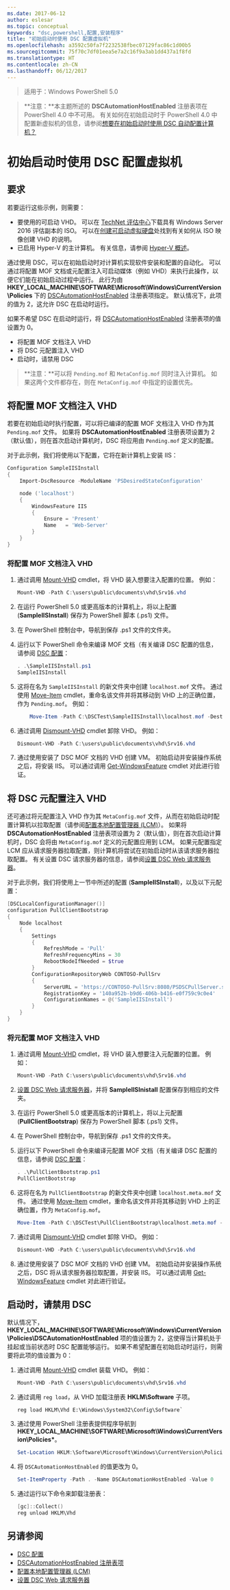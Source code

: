 ```yaml
---
ms.date: 2017-06-12
author: eslesar
ms.topic: conceptual
keywords: "dsc,powershell,配置,安装程序"
title: "初始启动时使用 DSC 配置虚拟机"
ms.openlocfilehash: a3592c50fa7f2232538fbec07129fac86c1d00b5
ms.sourcegitcommit: 75f70c7df01eea5e7a2c16f9a3ab1dd437a1f8fd
ms.translationtype: HT
ms.contentlocale: zh-CN
ms.lasthandoff: 06/12/2017
---
```

>适用于：Windows PowerShell 5.0

>**注意：**本主题所述的 **DSCAutomationHostEnabled** 注册表项在 PowerShell 4.0 中不可用。
有关如何在初始启动时于 PowerShell 4.0 中配置新虚拟机的信息，请参阅[想要在初始启动时使用 DSC 自动配置计算机？](https://blogs.msdn.microsoft.com/powershell/2014/02/28/want-to-automatically-configure-your-machines-using-dsc-at-initial-boot-up/)

<a id="configure-a-virtual-machines-at-initial-boot-up-by-using-dsc" class="xliff"></a>
# 初始启动时使用 DSC 配置虚拟机

<a id="requirements" class="xliff"></a>
## 要求

若要运行这些示例，则需要：

- 要使用的可启动 VHD。 可以在   [TechNet 评估中心](https://www.microsoft.com/en-us/evalcenter/evaluate-windows-server-2016)下载具有 Windows Server 2016 评估副本的 ISO。 可以在[创建可启动虚拟硬盘](https://technet.microsoft.com/en-us/library/gg318049.aspx)处找到有关如何从 ISO 映像创建 VHD 的说明。
- 已启用 Hyper-V 的主计算机。 有关信息，请参阅 [Hyper-V 概述](https://technet.microsoft.com/library/hh831531.aspx)。

通过使用 DSC，可以在初始启动时对计算机实现软件安装和配置的自动化。
可以通过将配置 MOF 文档或元配置注入可启动媒体（例如 VHD）来执行此操作，以便它们能在初始启动过程中运行。
此行为由 **HKEY_LOCAL_MACHINE\SOFTWARE\Microsoft\Windows\CurrentVersion\Policies** 下的 [DSCAutomationHostEnabled](DSCAutomationHostEnabled.md) 注册表项指定。
默认情况下，此项的值为 2，这允许 DSC 在启动时运行。

如果不希望 DSC 在启动时运行，将 [DSCAutomationHostEnabled](DSCAutomationHostEnabled.md) 注册表项的值设置为 0。

- 将配置 MOF 文档注入 VHD
- 将 DSC 元配置注入 VHD
- 启动时，请禁用 DSC

>**注意：**可以将 `Pending.mof` 和 `MetaConfig.mof` 同时注入计算机。
如果这两个文件都存在，则在 `MetaConfig.mof` 中指定的设置优先。

<a id="inject-a-configuration-mof-document-into-a-vhd" class="xliff"></a>
## 将配置 MOF 文档注入 VHD

若要在初始启动时执行配置，可以将已编译的配置 MOF 文档注入 VHD 作为其 `Pending.mof` 文件。
如果将 **DSCAutomationHostEnabled** 注册表项设置为 2（默认值），则在首次启动计算机时，DSC 将应用由 `Pending.mof` 定义的配置。

对于此示例，我们将使用以下配置，它将在新计算机上安装 IIS：

```powershell
Configuration SampleIISInstall
{
    Import-DscResource -ModuleName 'PSDesiredStateConfiguration'

    node ('localhost')
    {
        WindowsFeature IIS
        {
            Ensure = 'Present'
            Name   = 'Web-Server'
        }
    }
}
```

<a id="to-inject-the-configuration-mof-document-on-the-vhd" class="xliff"></a>
### 将配置 MOF 文档注入 VHD

1. 通过调用 [Mount-VHD](https://technet.microsoft.com/library/hh848551.aspx) cmdlet，将 VHD 装入想要注入配置的位置。 例如：

    ```powershell
    Mount-VHD -Path C:\users\public\documents\vhd\Srv16.vhd
    ```
2. 在运行 PowerShell 5.0 或更高版本的计算机上，将以上配置 (**SampleIISInstall**) 保存为 PowerShell 脚本 (.ps1) 文件。

3. 在 PowerShell 控制台中，导航到保存 .ps1 文件的文件夹。

4. 运行以下 PowerShell 命令来编译 MOF 文档（有关编译 DSC 配置的信息，请参阅 [DSC 配置](configurations.md)：

    ```powershell
    . .\SampleIISInstall.ps1
    SampleIISInstall
    ```

5. 这将在名为 `SampleIISInstall` 的新文件夹中创建 `localhost.mof` 文件。
通过使用 [Move-Item](https://technet.microsoft.comlibrary/hh849852.aspx) cmdlet，重命名该文件并将其移动到 VHD 上的正确位置，作为 `Pending.mof`。 例如：

    ```powershell
        Move-Item -Path C:\DSCTest\SampleIISInstall\localhost.mof -Destination E:\Windows\Sytem32\Configuration\Pending.mof
    ```
6. 通过调用 [Dismount-VHD](https://technet.microsoft.com/library/hh848562.aspx) cmdlet 卸除 VHD。 例如：

    ```powershell
    Dismount-VHD -Path C:\users\public\documents\vhd\Srv16.vhd
    ```

7. 通过使用安装了 DSC MOF 文档的 VHD 创建 VM。 初始启动并安装操作系统之后，将安装 IIS。
可以通过调用 [Get-WindowsFeature](https://technet.microsoft.com/library/jj205469.aspx) cmdlet 对此进行验证。

<a id="inject-a-dsc-metaconfiguration-into-a-vhd" class="xliff"></a>
## 将 DSC 元配置注入 VHD

还可通过将元配置注入 VHD 作为其 `MetaConfig.mof` 文件，从而在初始启动时配置计算机以拉取配置（请参阅[配置本地配置管理器 (LCM)](metaConfig.md)）。
如果将 **DSCAutomationHostEnabled** 注册表项设置为 2（默认值），则在首次启动计算机时，DSC 会将由 `MetaConfig.mof` 定义的元配置应用到 LCM。
如果元配置指定 LCM 应从请求服务器拉取配置，则计算机将尝试在初始启动时从该请求服务器拉取配置。
有关设置 DSC 请求服务器的信息，请参阅[设置 DSC Web 请求服务器](pullServer.md)。

对于此示例，我们将使用上一节中所述的配置 (**SampleIISInstall**)，以及以下元配置：

```powershell
[DSCLocalConfigurationManager()]
configuration PullClientBootstrap
{
    Node localhost
    {
        Settings
        {
            RefreshMode = 'Pull'
            RefreshFrequencyMins = 30
            RebootNodeIfNeeded = $true
        }
        ConfigurationRepositoryWeb CONTOSO-PullSrv
        {
            ServerURL = 'https://CONTOSO-PullSrv:8080/PSDSCPullServer.svc'
            RegistrationKey = '140a952b-b9d6-406b-b416-e0f759c9c0e4'
            ConfigurationNames = @('SampleIISInstall')
        }
    }
}
```

<a id="to-inject-the-metaconfiguration-mof-document-on-the-vhd" class="xliff"></a>
### 将元配置 MOF 文档注入 VHD

1. 通过调用 [Mount-VHD](https://technet.microsoft.com/library/hh848551.aspx) cmdlet，将 VHD 装入想要注入元配置的位置。 例如：

    ```powershell
    Mount-VHD -Path C:\users\public\documents\vhd\Srv16.vhd
    ```

2. [设置 DSC Web 请求服务器](pullServer.md)，并将 **SampleIISInistall** 配置保存到相应的文件夹。

3. 在运行 PowerShell 5.0 或更高版本的计算机上，将以上元配置 (**PullClientBootstrap**) 保存为 PowerShell 脚本 (.ps1) 文件。

4. 在 PowerShell 控制台中，导航到保存 .ps1 文件的文件夹。

5. 运行以下 PowerShell 命令来编译元配置 MOF 文档（有关编译 DSC 配置的信息，请参阅 [DSC 配置](configurations.md)：

    ```powershell
    . .\PullClientBootstrap.ps1
    PullClientBootstrap
    ```

6. 这将在名为 `PullClientBootstrap` 的新文件夹中创建 `localhost.meta.mof` 文件。
通过使用 [Move-Item](https://technet.microsoft.comlibrary/hh849852.aspx) cmdlet，重命名该文件并将其移动到 VHD 上的正确位置，作为 `MetaConfig.mof`。

    ```powershell
    Move-Item -Path C:\DSCTest\PullClientBootstrap\localhost.meta.mof -Destination E:\Windows\Sytem32\Configuration\MetaConfig.mof
    ```

7. 通过调用 [Dismount-VHD](https://technet.microsoft.com/library/hh848562.aspx) cmdlet 卸除 VHD。 例如：

    ```powershell
    Dismount-VHD -Path C:\users\public\documents\vhd\Srv16.vhd
    ```

8. 通过使用安装了 DSC MOF 文档的 VHD 创建 VM。
初始启动并安装操作系统之后，DSC 将从请求服务器拉取配置，并安装 IIS。
可以通过调用 [Get-WindowsFeature](https://technet.microsoft.com/library/jj205469.aspx) cmdlet 对此进行验证。

<a id="disable-dsc-at-boot-time" class="xliff"></a>
## 启动时，请禁用 DSC

默认情况下，**HKEY_LOCAL_MACHINE\SOFTWARE\Microsoft\Windows\CurrentVersion\Policies\DSCAutomationHostEnabled** 项的值设置为 2，这使得当计算机处于挂起或当前状态时 DSC 配置能够运行。 如果不希望配置在初始启动时运行，则需要将此项的值设置为 0：

1. 通过调用 [Mount-VHD](https://technet.microsoft.com/library/hh848551.aspx) cmdlet 装载 VHD。 例如：

    ```powershell
    Mount-VHD -Path C:\users\public\documents\vhd\Srv16.vhd
    ```

2. 通过调用 `reg load`，从 VHD 加载注册表 **HKLM\Software** 子项。

    ```
    reg load HKLM\Vhd E:\Windows\System32\Config\Software`
    ```

3. 通过使用 PowerShell 注册表提供程序导航到 **HKEY_LOCAL_MACHINE\SOFTWARE\Microsoft\Windows\CurrentVersion\Policies\***。

    ```powershell
    Set-Location HKLM:\Software\Microsoft\Windows\CurrentVersion\Policies`
    ```

4. 将 `DSCAutomationHostEnabled` 的值更改为 0。

    ```powershell
    Set-ItemProperty -Path . -Name DSCAutomationHostEnabled -Value 0
    ```

5. 通过运行以下命令来卸载注册表：

    ```powershell
    [gc]::Collect()
    reg unload HKLM\Vhd
    ```

<a id="see-also" class="xliff"></a>
## 另请参阅

- [DSC 配置](configurations.md)
- [DSCAutomationHostEnabled 注册表项](DSCAutomationHostEnabled.md)
- [配置本地配置管理器 (LCM)](metaConfig.md)
- [设置 DSC Web 请求服务器](pullServer.md)

